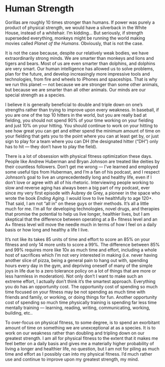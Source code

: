 # Human Strength

Gorillas are roughly 10 times stronger than humans. If power was purely a product of physical strength, we would have a silverback in the White House, instead of a whitehair. I’m kidding… But seriously, if strength superseded everything, monkeys might be running the world making movies called _Planet of the Humans_. Obviously, that is not the case.

It is not the case because, despite our relatively weak bodies, we have extraordinarily strong minds. We are smarter than monkeys and lions and tigers and bears. Most of us are even smarter than dolphins, and dolphins are very smart. Our human intelligence has allowed us to solve problems, plan for the future, and develop increasingly more impressive tools and technologies, from fire and wheels to iPhones and spaceships. That is why we run this planet — not because we are stronger than some other animals, but because we are smarter than all other animals. Our minds are our special strength as a species.

I believe it is generally beneficial to double and triple down on one’s strengths rather than trying to improve upon every weakness. In baseball, if you are one of the top 10 hitters in the world, but you are really bad at fielding, you should not spend 90% of your time working on your fielding and just 10% on your hitting. You should continue to work on your hitting to see how great you can get and either spend the minimum amount of time on your fielding that gets you to the point where you can at least get by, or just sign to play for a team where you can DH (the designated hitter (“DH”) only has to hit — they don’t have to play the field).

There is a lot of obsession with physical fitness optimization these days. People like Andrew Huberman and Bryan Johnson are treated like deities by their countless followers. Don’t get me wrong — I’ve learned and employed some useful tips from Huberman, and I’m a fan of his podcast, and I respect Johnson’s goal to live an unprecedentedly long and healthy life, even if I don’t love or agree with all of his rhetoric. Interviewing people working to slow and reverse aging has always been a big part of my podcast, ever since my very first episode with Aubrey de Grey, a pioneer in the space who wrote the book _Ending Aging_. I would love to live healthfully to age 120+. That said, I am not “all in” on these guys or their methods. It’s all a little much for me. I’m all for developing technologies, novel drugs, and therapies that promise the potential to help us live longer, healthier lives, but I am skeptical that the difference between operating at a B+ fitness level and an A+ fitness level will move the needle much in terms of how I feel on a daily basis or how long and healthy a life I live.

It’s not like its takes 85 units of time and effort to score an 85% on your fitness and only 14 more units to score a 99%. The difference between 85% and 99% requires more like 10x as much time and effort, including a whole host of sacrifices which I’m not very interested in making (i.e. never having another slice of pizza, being a general pain to hang out with, spending hours every day in the gym, and depriving oneself of many of the simple joys in life due to a zero tolerance policy on a lot of things that are more or less harmless in moderation). Not only don’t I want to make such an extreme effort, I actually don’t think it’s the smartest approach. Everything you do has an opportunity cost. The opportunity cost of spending so much time focused on your fitness may be not spending as much time with friends and family, or working, or doing things for fun. Another opportunity cost of spending so much time physically training is spending far less time mentally training — learning, reading, writing, communicating, working, building, etc..

To over-focus on physical fitness, to some degree, is to spend an exorbitant amount of time on something we are unexceptional at as a species. It is to work on our weakness rather than doubling and tripling down on our greatest strength. I am all for physical fitness to the extent that it makes me feel better on a daily basis and gives me a materially higher probability of living a longer and healthier life, no question, but I am not for piling as much time and effort as I possibly can into my physical fitness. I’d much rather use and continue to improve upon my greatest strength, my mind.
